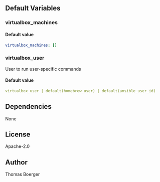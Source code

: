 
## Default Variables

### virtualbox_machines

#### Default value

```yaml
virtualbox_machines: []
```

### virtualbox_user

User to run user-specific commands

#### Default value

```yaml
virtualbox_user | default(homebrew_user) | default(ansible_user_id)
```
## Dependencies

None

## License

Apache-2.0

## Author

Thomas Boerger
